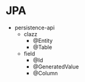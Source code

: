 # JPA

- persistence-api
    - clazz
        - @Entity
        - @Table
    - field
        - @Id
        - @GeneratedValue
        - @Column
